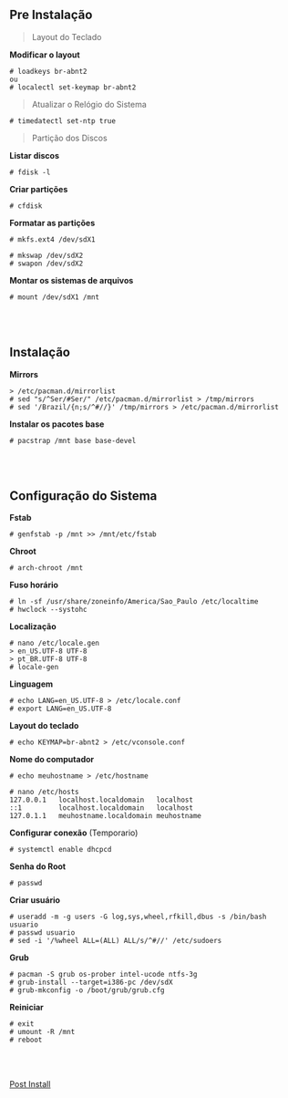 ## Pre Instalação
 
 > Layout do Teclado
 
**Modificar o layout**

    # loadkeys br-abnt2
    ou
    # localectl set-keymap br-abnt2

    
> Atualizar o Relógio do Sistema

    # timedatectl set-ntp true

> Partição dos Discos

**Listar discos**

    # fdisk -l

**Criar partições**

    # cfdisk

**Formatar as partições**

    # mkfs.ext4 /dev/sdX1
    
    # mkswap /dev/sdX2
    # swapon /dev/sdX2

**Montar os sistemas de arquivos**

    # mount /dev/sdX1 /mnt

<br><br>

## Instalação

**Mirrors**

    > /etc/pacman.d/mirrorlist
    # sed "s/^Ser/#Ser/" /etc/pacman.d/mirrorlist > /tmp/mirrors
    # sed '/Brazil/{n;s/^#//}' /tmp/mirrors > /etc/pacman.d/mirrorlist

**Instalar os pacotes base**

    # pacstrap /mnt base base-devel

<br><br>

## Configuração do Sistema

**Fstab**

    # genfstab -p /mnt >> /mnt/etc/fstab

**Chroot**

    # arch-chroot /mnt

**Fuso horário**

    # ln -sf /usr/share/zoneinfo/America/Sao_Paulo /etc/localtime
    # hwclock --systohc

**Localização**

    # nano /etc/locale.gen
    > en_US.UTF-8 UTF-8
    > pt_BR.UTF-8 UTF-8
    # locale-gen
    
**Linguagem**

    # echo LANG=en_US.UTF-8 > /etc/locale.conf
    # export LANG=en_US.UTF-8 

**Layout do teclado**

    # echo KEYMAP=br-abnt2 > /etc/vconsole.conf

**Nome do computador**

    # echo meuhostname > /etc/hostname
    
    # nano /etc/hosts
    127.0.0.1   localhost.localdomain   localhost
    ::1         localhost.localdomain   localhost
    127.0.1.1   meuhostname.localdomain meuhostname

**Configurar conexão** (Temporario)

    # systemctl enable dhcpcd

**Senha do Root**

    # passwd

**Criar usuário**

    # useradd -m -g users -G log,sys,wheel,rfkill,dbus -s /bin/bash usuario
    # passwd usuario
    # sed -i '/%wheel ALL=(ALL) ALL/s/^#//' /etc/sudoers

**Grub**

    # pacman -S grub os-prober intel-ucode ntfs-3g
    # grub-install --target=i386-pc /dev/sdX
    # grub-mkconfig -o /boot/grub/grub.cfg

**Reiniciar**

    # exit
    # umount -R /mnt
    # reboot

<br><br>

[Post Install](https://github.com/dancp/arch-anotations/blob/master/arch-post-install.md)
